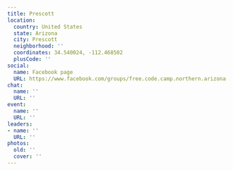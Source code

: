 ```yaml
---
title: Prescott
location:
  country: United States
  state: Arizona
  city: Prescott
  neighborhood: ''
  coordinates: 34.540024, -112.468502
  plusCode: ''
social:
  name: Facebook page
  URL: https://www.facebook.com/groups/free.code.camp.northern.arizona
chat:
  name: ''
  URL: ''
event:
  name: ''
  URL: ''
leaders:
- name: ''
  URL: ''
photos:
  old: ''
  cover: ''
---
```

